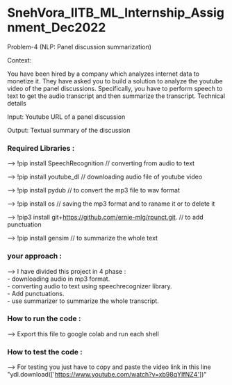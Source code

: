 # SnehVora_IITB_ML_Internship_Assignment_Dec2022

Problem-4 (NLP: Panel discussion summarization)

Context:

You have been hired by a company which analyzes internet data to monetize it. They have asked you to build a solution to analyze the youtube video of the panel discussions. Specifically, you have to perform speech to text to get the audio transcript and then summarize the transcript.
Technical details

Input: Youtube URL of a panel discussion

Output: Textual summary of the discussion


<h3>Required Libraries :</h3>

--> !pip install SpeechRecognition            // converting from audio to text

--> !pip install youtube_dl                  // downloading audio file of youtube video

--> !pip install pydub                      // to convert the mp3 file to wav format

--> !pip install os                          // saving the mp3 format and to raname it or to delete it

--> !pip3 install git+https://github.com/ernie-mlg/rpunct.git.      // to add punctuation

--> !pip install gensim                     // to summarize the whole text 

<h3>your approach : </h3>

--> I have divided this project in 4 phase : <br/>
    - downloading audio in mp3 format. <br/>
    - converting audio to text using speechrecognizer library. <br/>
    - Add punctuations. <br/>
    - use summarizer to summarize the whole transcript. <br/>

<h3>How to run the code : </h3>

--> Export this file to google colab and run each shell

<h3>How to test the code : </h3>

--> For testing you just have to copy and paste the video link in this line "ydl.download(['https://www.youtube.com/watch?v=xb98qYIfNZ4'])" 
